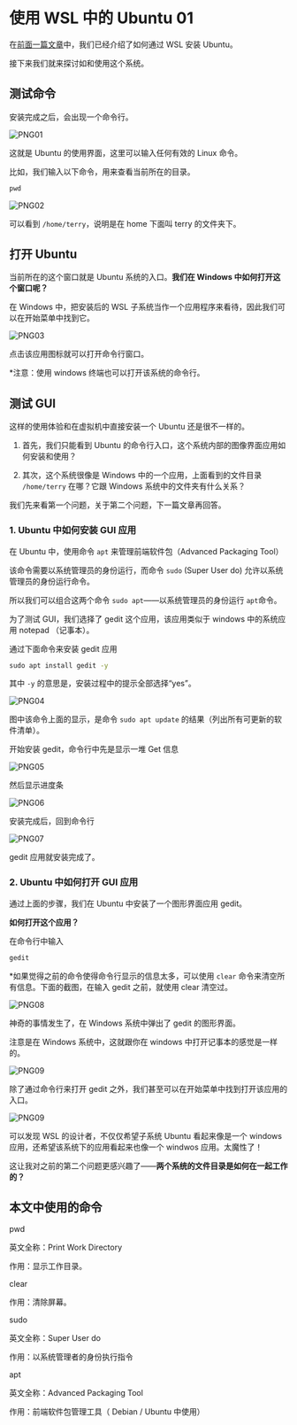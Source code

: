 # 使用 WSL 中的 Ubuntu 01



在[前面一篇文章](/准备Linux环境.md)中，我们已经介绍了如何通过 WSL 安装 Ubuntu。

接下来我们就来探讨如和使用这个系统。

## 测试命令

安装完成之后，会出现一个命令行。

![PNG01](/doc/illustrations/linuxuse01/win11wsl-12.png)

这就是 Ubuntu 的使用界面，这里可以输入任何有效的 Linux 命令。

比如，我们输入以下命令，用来查看当前所在的目录。

```cmd
pwd
```

![PNG02](/doc/illustrations/linuxuse01/win11wsl-13.png)

可以看到 `/home/terry`，说明是在 home 下面叫 terry 的文件夹下。

## 打开 Ubuntu

当前所在的这个窗口就是 Ubuntu 系统的入口。**我们在 Windows 中如何打开这个窗口呢？**

在 Windows 中，把安装后的 WSL 子系统当作一个应用程序来看待，因此我们可以在开始菜单中找到它。

![PNG03](/doc/illustrations/linuxuse01/win11wsl-17.png)

点击该应用图标就可以打开命令行窗口。

*注意：使用 windows 终端也可以打开该系统的命令行。

## 测试 GUI

这样的使用体验和在虚拟机中直接安装一个 Ubuntu 还是很不一样的。

1. 首先，我们只能看到 Ubuntu 的命令行入口，这个系统内部的图像界面应用如何安装和使用？

2. 其次，这个系统很像是 Windows 中的一个应用，上面看到的文件目录 `/home/terry` 在哪？它跟 Windows 系统中的文件夹有什么关系？

我们先来看第一个问题，关于第二个问题，下一篇文章再回答。

### 1. Ubuntu 中如何安装 GUI 应用

在 Ubuntu 中，使用命令 `apt` 来管理前端软件包（Advanced Packaging Tool）

该命令需要以系统管理员的身份运行，而命令 `sudo` (Super User do) 允许以系统管理员的身份运行命令。

所以我们可以组合这两个命令 `sudo apt`——以系统管理员的身份运行 `apt`命令。

为了测试 GUI，我们选择了 gedit 这个应用，该应用类似于 windows 中的系统应用 notepad （记事本）。

通过下面命令来安装 gedit 应用

```cmd
sudo apt install gedit -y
```

其中 `-y` 的意思是，安装过程中的提示全部选择“yes”。

![PNG04](/doc/illustrations/linuxuse01/win11wsl-18.png)

图中该命令上面的显示，是命令 `sudo apt update` 的结果（列出所有可更新的软件清单）。

开始安装 gedit，命令行中先是显示一堆 Get 信息

![PNG05](/doc/illustrations/linuxuse01/win11wsl-19.png)

然后显示进度条

![PNG06](/doc/illustrations/linuxuse01/win11wsl-20.png)

安装完成后，回到命令行

![PNG07](/doc/illustrations/linuxuse01/win11wsl-21.png)

gedit 应用就安装完成了。

### 2. Ubuntu 中如何打开 GUI 应用

通过上面的步骤，我们在 Ubuntu 中安装了一个图形界面应用 gedit。

**如何打开这个应用？**

在命令行中输入

```cmd
gedit
```

*如果觉得之前的命令使得命令行显示的信息太多，可以使用 `clear` 命令来清空所有信息。下面的截图，在输入 gedit 之前，就使用 clear 清空过。

![PNG08](/doc/illustrations/linuxuse01/win11wsl-22.png)

神奇的事情发生了，在 Windows 系统中弹出了 gedit 的图形界面。

注意是在 Windows 系统中，这就跟你在 windows 中打开记事本的感觉是一样的。

![PNG09](/doc/illustrations/linuxuse01/win11wsl-23.png)

除了通过命令行来打开 gedit 之外，我们甚至可以在开始菜单中找到打开该应用的入口。

![PNG09](/doc/illustrations/linuxuse01/win11wsl-23.png)

可以发现 WSL 的设计者，不仅仅希望子系统 Ubuntu 看起来像是一个 windows 应用，还希望该系统下的应用看起来也像一个 windwos 应用。太魔性了！

这让我对之前的第二个问题更感兴趣了——**两个系统的文件目录是如何在一起工作的？**

## 本文中使用的命令

pwd 
 
 英文全称：Print Work Directory
 
 作用：显示工作目录。

clear
 
 作用：清除屏幕。

sudo
 
 英文全称：Super User do
 
 作用：以系统管理者的身份执行指令

apt
 
 英文全称：Advanced Packaging Tool
 
 作用：前端软件包管理工具（ Debian / Ubuntu 中使用）

